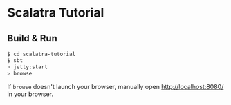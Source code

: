 # Scalatra Tutorial #

## Build & Run ##

```sh
$ cd scalatra-tutorial
$ sbt
> jetty:start
> browse
```

If `browse` doesn't launch your browser, manually open [http://localhost:8080/](http://localhost:8080/) in your browser.
